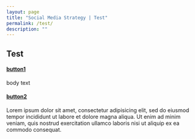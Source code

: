 ```yaml
---
layout: page
title: "Social Media Strategy | Test"
permalink: /test/
description: ""
---
```


## Test

<div class="panel-group" id="accordion">

<div class="panel panel-default">
  <div class="panel-heading">
    <h4 class="panel-title">
      <a data-toggle="collapse" data-parent="#accordion" href="#collapse1">
      button1
      </a>
    </h4>
  </div>
  <div id="collapse1" class="panel-collapse collapse">
    <div class="panel-body">
    body text
    </div>
  </div>
</div>
<div class="panel panel-default">
  <div class="panel-heading">
    <h4 class="panel-title">
      <a data-toggle="collapse" data-parent="#accordion" href="#collapse2">
        button2
      </a>
    </h4>
  </div>
  <div id="collapse2" class="panel-collapse collapse">
    <div class="panel-body">
    Lorem ipsum dolor sit amet, consectetur adipisicing elit,
    sed do eiusmod tempor incididunt ut labore et dolore magna aliqua. Ut enim ad minim veniam,
    quis nostrud exercitation ullamco laboris nisi ut aliquip ex ea commodo consequat.
    </div>
  </div>
</div>

</div>
